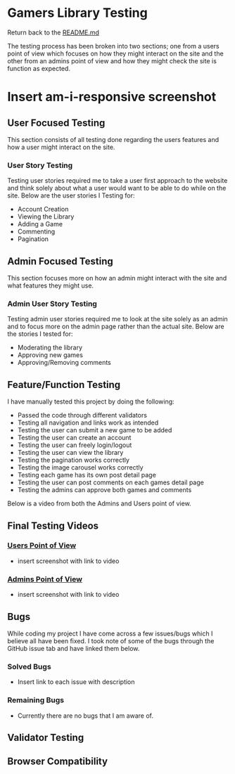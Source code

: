 # Gamers Library Testing
Return back to the [README.md](README.md)

The testing process has been broken into two sections; one from a users point of view which focuses on how they might interact on the site and the other from an admins point of view and how they might check the site is function as expected.

# Insert am-i-responsive screenshot

## User Focused Testing
This section consists of all testing done regarding the users features and how a user might interact on the site.

### User Story Testing
Testing user stories required me to take a user first approach to the website and think solely about what a user would want to be able to do while on the site. Below are the user stories I Testing for:

* Account Creation
* Viewing the Library
* Adding a Game
* Commenting
* Pagination

## Admin Focused Testing
This section focuses more on how an admin might interact with the site and what features they might use.

### Admin User Story Testing
Testing admin user stories required me to look at the site solely as an admin and to focus more on the admin page rather than the actual site. Below are the stories I tested for:

* Moderating the library
* Approving new games
* Approving/Removing comments

## Feature/Function Testing
I have manually tested this project by doing the following:
* Passed the code through different validators
* Testing all navigation and links work as intended
* Testing the user can submit a new game to be added
* Testing the user can create an account
* Testing the user can freely login/logout
* Testing the user can view the library
* Testing the pagination works correctly
* Testing the image carousel works correctly
* Testing each game has its own post detail page
* Testing the user can post comments on each games detail page
* Testing the admins can approve both games and comments

Below is a video from both the Admins and Users point of view.

## Final Testing Videos

### [Users Point of View]()
- insert screenshot with link to video

### [Admins Point of View]()
- insert screenshot with link to video

## Bugs
While coding my project I have come across a few issues/bugs which I believe all have been fixed. I took note of some of the bugs through the GitHub issue tab and have linked them below.

### Solved Bugs
- Insert link to each issue with description

### Remaining Bugs
* Currently there are no bugs that I am aware of.

## Validator Testing

## Browser Compatibility